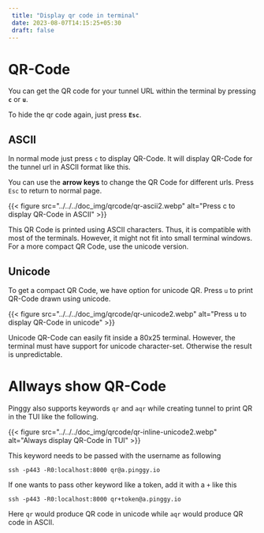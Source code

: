 ```yaml
---
 title: "Display qr code in terminal"
 date: 2023-08-07T14:15:25+05:30
 draft: false
---
```



# QR-Code

You can get the QR code for your tunnel URL within the terminal by pressing **`c`** or **`u`**.

To hide the qr code again, just press **`Esc`**. 

## ASCII
In normal mode just press `c` to display QR-Code.
It will display QR-Code for the tunnel url in ASCII format like this.

You can use the **arrow keys** to change the QR Code for different urls. Press `Esc` to return to normal page.


{{< figure src="../../../doc_img/qrcode/qr-ascii2.webp" alt="Press c to display QR-Code in ASCII" >}}


This QR Code is printed using ASCII characters. Thus, it is compatible with most of the terminals. However, it might not fit into small terminal windows. For a more compact QR Code, use the unicode version.

## Unicode
To get a compact QR Code, we have option for unicode QR. Press `u` to print QR-Code drawn using unicode.

{{< figure src="../../../doc_img/qrcode/qr-unicode2.webp" alt="Press u to display QR-Code in unicode" >}}


Unicode QR-Code can easily fit inside a 80x25 terminal. However, the terminal must have support for unicode character-set. Otherwise the result is unpredictable.

# Allways show QR-Code
Pinggy also supports keywords `qr` and `aqr` while creating tunnel to print QR in the TUI like the following.

{{< figure src="../../../doc_img/qrcode/qr-inline-unicode2.webp" alt="Always display QR-Code in TUI" >}}


This keyword needs to be passed with the username as following
```
ssh -p443 -R0:localhost:8000 qr@a.pinggy.io
```
If one wants to pass other keyword like a token, add it with a `+` like this
```
ssh -p443 -R0:localhost:8000 qr+token@a.pinggy.io
```

Here `qr` would produce QR code in unicode while `aqr` would produce QR code in ASCII.